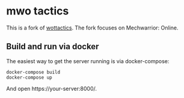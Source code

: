# mwo tactics

This is a fork of [wottactics](https://github.com/karellodewijk/wottactics). The fork focuses on Mechwarrior: Online.

## Build and run via docker

The easiest way to get the server running is via docker-compose:

```
docker-compose build
docker-compose up
```

And open https://your-server:8000/.

